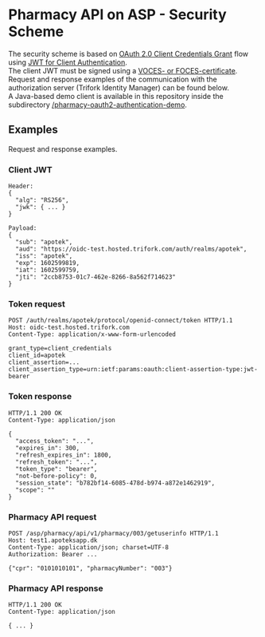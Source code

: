 # Pharmacy API on ASP - Security Scheme

The security scheme is based on [OAuth 2.0 Client Credentials Grant](https://tools.ietf.org/html/rfc6749#section-4.4) flow using [JWT for Client Authentication](https://tools.ietf.org/html/rfc7523#section-2.2). \
The client JWT must be signed using a [VOCES- or FOCES-certificate](https://www.nemid.nu/dk-da/om-nemid/historien_om_nemid/oces-standarden/oces-certifikatpolitikker/). \
Request and response examples of the communication with the authorization server (Trifork Identity Manager) can be found below. \
A Java-based demo client is available in this repository inside the subdirectory [/pharmacy-oauth2-authentication-demo](./pharmacy-oauth2-authentication-demo).

## Examples

Request and response examples.

### Client JWT

```
Header:
{
  "alg": "RS256",
  "jwk": { ... }
}

Payload:
{
  "sub": "apotek",
  "aud": "https://oidc-test.hosted.trifork.com/auth/realms/apotek",
  "iss": "apotek",
  "exp": 1602599819,
  "iat": 1602599759,
  "jti": "2ccb8753-01c7-462e-8266-8a562f714623"
}
```

### Token request

```
POST /auth/realms/apotek/protocol/openid-connect/token HTTP/1.1
Host: oidc-test.hosted.trifork.com
Content-Type: application/x-www-form-urlencoded

grant_type=client_credentials
client_id=apotek
client_assertion=...
client_assertion_type=urn:ietf:params:oauth:client-assertion-type:jwt-bearer
```

### Token response

```
HTTP/1.1 200 OK
Content-Type: application/json

{
  "access_token": "...",
  "expires_in": 300,
  "refresh_expires_in": 1800,
  "refresh_token": "...",
  "token_type": "bearer",
  "not-before-policy": 0,
  "session_state": "b782bf14-6085-478d-b974-a872e1462919",
  "scope": ""
}
```

### Pharmacy API request

```
POST /asp/pharmacy/api/v1/pharmacy/003/getuserinfo HTTP/1.1
Host: test1.apoteksapp.dk
Content-Type: application/json; charset=UTF-8
Authorization: Bearer ...

{"cpr": "0101010101", "pharmacyNumber": "003"}
```

### Pharmacy API response

```
HTTP/1.1 200 OK
Content-Type: application/json

{ ... }
```

